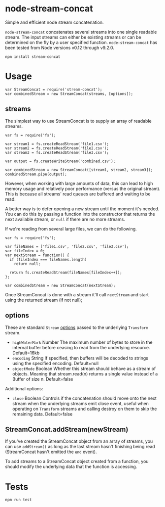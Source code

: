 # node-stream-concat
Simple and efficient node stream concatenation.

`node-stream-concat` concatenates several streams into one single readable stream. The input streams can either be existing streams or can be determined on the fly by a user specified function. `node-stream-concat` has been tested from Node versions v0.12 through v9.2.0.

    npm install stream-concat

# Usage

    var StreamConcat = require('stream-concat');
    var combinedStream = new StreamConcat(streams, [options]);

## streams
The simplest way to use StreamConcat is to supply an array of readable streams.

    var fs = require('fs');

    var stream1 = fs.createReadStream('file1.csv');
    var stream2 = fs.createReadStream('file2.csv');
    var stream3 = fs.createReadStream('file3.csv');

    var output = fs.createWriteStream('combined.csv');

    var combinedStream = new StreamConcat([stream1, stream2, stream3]);
    combinedStream.pipe(output);

However, when working with large amounts of data, this can lead to high memory usage and relatively poor performance (versus the original stream). This is because all streams' read queues are buffered and waiting to be read.

A better way is to defer opening a new stream until the moment it's needed. You can do this by passing a function into the constructor that returns the next available stream, or `null` if there are no more streams.

If we're reading from several large files, we can do the following.

    var fs = require('fs');

    var fileNames = ['file1.csv', 'file2.csv', 'file3.csv'];
    var fileIndex = 0;
    var nextStream = function() {
      if (fileIndex === fileNames.length)
        return null;

      return fs.createReadStream(fileNames[fileIndex++]);
    };

    var combinedStream = new StreamConcat(nextStream);

Once StreamConcat is done with a stream it'll call `nextStream` and start using the returned stream (if not null);

## options
These are standard `Stream` [options](http://nodejs.org/api/stream.html#stream_new_stream_transform_options) passed to the underlying `Transform` stream.

* `highWaterMark` Number The maximum number of bytes to store in the internal buffer before ceasing to read from the underlying resource. Default=16kb
* `encoding` String If specified, then buffers will be decoded to strings using the specified encoding. Default=null
* `objectMode` Boolean Whether this stream should behave as a stream of objects. Meaning that stream.read(n) returns a single value instead of a Buffer of size n. Default=false

Additional options:
* `close` Boolean Controls if the concatenation should move onto the next stream when the underlying streams emit close event, useful when operating on `Transform` streams and calling destroy on them to skip the remaining data. Default=false

## StreamConcat.addStream(newStream)
If you've created the StreamConcat object from an array of streams, you can use `addStream()` as long as the last stream hasn't finishing being read (StreamConcat hasn't emitted the `end` event).

To add streams to a StreamConcat object created from a function, you should modify the underlying data that the function is accessing.

# Tests

    npm run test
